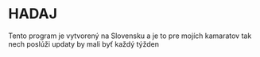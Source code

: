 # HADAJ
Tento program je vytvorený na Slovensku a je to pre mojích kamaratov tak nech poslúži updaty by mali byť každý týžden
